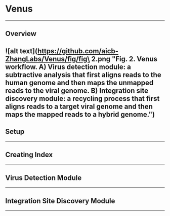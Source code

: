 # Venus
---

## Overview
![alt text](https://github.com/aicb-ZhangLabs/Venus/fig/fig\ 2.png "**Fig. 2.** Venus workflow. A\) Virus detection module: a subtractive analysis that first aligns reads to the human genome and then maps the unmapped reads to the viral genome. B\) Integration site discovery module: a recycling process that first aligns reads to a target viral genome and then maps the mapped reads to a hybrid genome.")
---

## Setup
---

## Creating Index
---

## Virus Detection Module
---

## Integration Site Discovery Module
---
